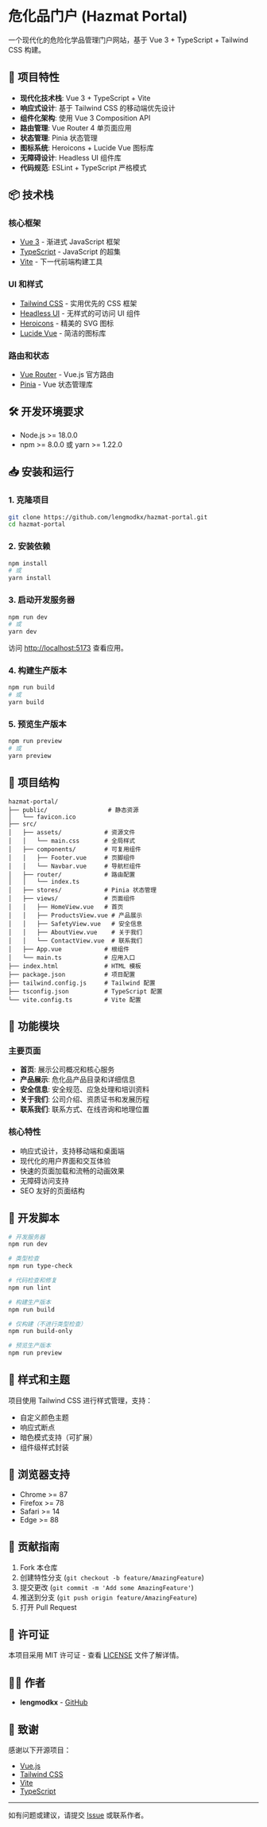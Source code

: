 # 危化品门户 (Hazmat Portal)

一个现代化的危险化学品管理门户网站，基于 Vue 3 + TypeScript + Tailwind CSS 构建。

## 🚀 项目特性

- **现代化技术栈**: Vue 3 + TypeScript + Vite
- **响应式设计**: 基于 Tailwind CSS 的移动端优先设计
- **组件化架构**: 使用 Vue 3 Composition API
- **路由管理**: Vue Router 4 单页面应用
- **状态管理**: Pinia 状态管理
- **图标系统**: Heroicons + Lucide Vue 图标库
- **无障碍设计**: Headless UI 组件库
- **代码规范**: ESLint + TypeScript 严格模式

## 📦 技术栈

### 核心框架
- [Vue 3](https://vuejs.org/) - 渐进式 JavaScript 框架
- [TypeScript](https://www.typescriptlang.org/) - JavaScript 的超集
- [Vite](https://vitejs.dev/) - 下一代前端构建工具

### UI 和样式
- [Tailwind CSS](https://tailwindcss.com/) - 实用优先的 CSS 框架
- [Headless UI](https://headlessui.com/) - 无样式的可访问 UI 组件
- [Heroicons](https://heroicons.com/) - 精美的 SVG 图标
- [Lucide Vue](https://lucide.dev/) - 简洁的图标库

### 路由和状态
- [Vue Router](https://router.vuejs.org/) - Vue.js 官方路由
- [Pinia](https://pinia.vuejs.org/) - Vue 状态管理库

## 🛠️ 开发环境要求

- Node.js >= 18.0.0
- npm >= 8.0.0 或 yarn >= 1.22.0

## 📥 安装和运行

### 1. 克隆项目

```bash
git clone https://github.com/lengmodkx/hazmat-portal.git
cd hazmat-portal
```

### 2. 安装依赖

```bash
npm install
# 或
yarn install
```

### 3. 启动开发服务器

```bash
npm run dev
# 或
yarn dev
```

访问 [http://localhost:5173](http://localhost:5173) 查看应用。

### 4. 构建生产版本

```bash
npm run build
# 或
yarn build
```

### 5. 预览生产版本

```bash
npm run preview
# 或
yarn preview
```

## 📁 项目结构

```
hazmat-portal/
├── public/                 # 静态资源
│   └── favicon.ico
├── src/
│   ├── assets/            # 资源文件
│   │   └── main.css       # 全局样式
│   ├── components/        # 可复用组件
│   │   ├── Footer.vue     # 页脚组件
│   │   └── Navbar.vue     # 导航栏组件
│   ├── router/            # 路由配置
│   │   └── index.ts
│   ├── stores/            # Pinia 状态管理
│   ├── views/             # 页面组件
│   │   ├── HomeView.vue   # 首页
│   │   ├── ProductsView.vue # 产品展示
│   │   ├── SafetyView.vue   # 安全信息
│   │   ├── AboutView.vue    # 关于我们
│   │   └── ContactView.vue  # 联系我们
│   ├── App.vue            # 根组件
│   └── main.ts            # 应用入口
├── index.html             # HTML 模板
├── package.json           # 项目配置
├── tailwind.config.js     # Tailwind 配置
├── tsconfig.json          # TypeScript 配置
└── vite.config.ts         # Vite 配置
```

## 🎯 功能模块

### 主要页面
- **首页**: 展示公司概况和核心服务
- **产品展示**: 危化品产品目录和详细信息
- **安全信息**: 安全规范、应急处理和培训资料
- **关于我们**: 公司介绍、资质证书和发展历程
- **联系我们**: 联系方式、在线咨询和地理位置

### 核心特性
- 响应式设计，支持移动端和桌面端
- 现代化的用户界面和交互体验
- 快速的页面加载和流畅的动画效果
- 无障碍访问支持
- SEO 友好的页面结构

## 🔧 开发脚本

```bash
# 开发服务器
npm run dev

# 类型检查
npm run type-check

# 代码检查和修复
npm run lint

# 构建生产版本
npm run build

# 仅构建（不进行类型检查）
npm run build-only

# 预览生产版本
npm run preview
```

## 🎨 样式和主题

项目使用 Tailwind CSS 进行样式管理，支持：
- 自定义颜色主题
- 响应式断点
- 暗色模式支持（可扩展）
- 组件级样式封装

## 📱 浏览器支持

- Chrome >= 87
- Firefox >= 78
- Safari >= 14
- Edge >= 88

## 🤝 贡献指南

1. Fork 本仓库
2. 创建特性分支 (`git checkout -b feature/AmazingFeature`)
3. 提交更改 (`git commit -m 'Add some AmazingFeature'`)
4. 推送到分支 (`git push origin feature/AmazingFeature`)
5. 打开 Pull Request

## 📄 许可证

本项目采用 MIT 许可证 - 查看 [LICENSE](LICENSE) 文件了解详情。

## 👨‍💻 作者

- **lengmodkx** - [GitHub](https://github.com/lengmodkx)

## 🙏 致谢

感谢以下开源项目：
- [Vue.js](https://vuejs.org/)
- [Tailwind CSS](https://tailwindcss.com/)
- [Vite](https://vitejs.dev/)
- [TypeScript](https://www.typescriptlang.org/)

---

如有问题或建议，请提交 [Issue](https://github.com/lengmodkx/hazmat-portal/issues) 或联系作者。